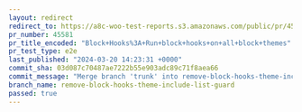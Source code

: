 ```yaml
---
layout: redirect
redirect_to: https://a8c-woo-test-reports.s3.amazonaws.com/public/pr/45581/e2e/index.html
pr_number: 45581
pr_title_encoded: "Block+Hooks%3A+Run+block+hooks+on+all+block+themes"
pr_test_type: e2e
last_published: "2024-03-20 14:23:31 +0000"
commit_sha: 03d087c70487ae7222b55e903adc89c71f8aea66
commit_message: "Merge branch 'trunk' into remove-block-hooks-theme-include-list-guard"
branch_name: remove-block-hooks-theme-include-list-guard
passed: true
---
```

